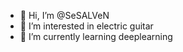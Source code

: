 - 👋 Hi, I’m @SeSALVeN
- 👀 I’m interested in electric guitar
- 🌱 I’m currently learning deeplearning

<!---
SeSALVeN/SeSALVeN is a ✨ special ✨ repository because its `README.md` (this file) appears on your GitHub profile.
You can click the Preview link to take a look at your changes.
--->
